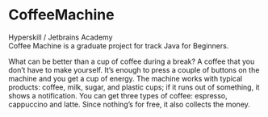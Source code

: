 # CoffeeMachine
Hyperskill / Jetbrains Academy<br>
Coffee Machine is a graduate project for track Java for Beginners.

<p>What can be better than a cup of coffee during a break? A coffee that you don’t have to make yourself. It’s enough to press a couple of buttons on the machine and you get a cup of energy. The machine works with typical products: coffee, milk, sugar, and plastic cups; if it runs out of something, it shows a notification. You can get three types of coffee: espresso, cappuccino and latte. Since nothing’s for free, it also collects the money.</p>
